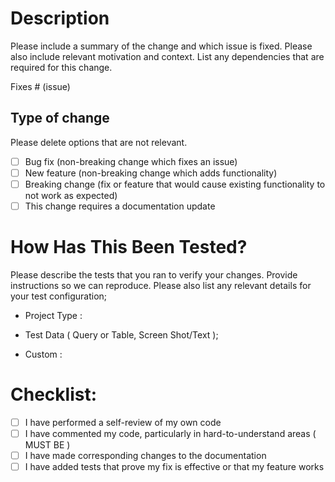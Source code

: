 # Description

Please include a summary of the change and which issue is fixed. Please also include relevant motivation and context. List any dependencies that are required for this change.

Fixes # (issue)

## Type of change

Please delete options that are not relevant.

- [ ] Bug fix (non-breaking change which fixes an issue)
- [ ] New feature (non-breaking change which adds functionality)
- [ ] Breaking change (fix or feature that would cause existing functionality to not work as expected)
- [ ] This change requires a documentation update

# How Has This Been Tested?

Please describe the tests that you ran to verify your changes. Provide instructions so we can reproduce. Please also list any relevant details for your test configuration;
- Project Type :
- Test Data ( Query or Table, Screen Shot/Text );

- Custom :


# Checklist:

- [ ] I have performed a self-review of my own code
- [ ] I have commented my code, particularly in hard-to-understand areas ( MUST BE )
- [ ] I have made corresponding changes to the documentation
- [ ] I have added tests that prove my fix is effective or that my feature works
